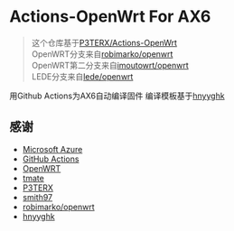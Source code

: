

# Actions-OpenWrt For  AX6

> 这个仓库基于[P3TERX/Actions-OpenWrt](https://github.com/P3TERX/Actions-OpenWrt)<br>
> OpenWRT分支来自[robimarko/openwrt](https://github.com/robimarko/openwrt/tree/ipq807x-5.15-pr)<br>
> OpenWRT第二分支来自[imoutowrt/openwrt](https://github.com/immortalwrt/immortalwrt)<br>
> LEDE分支来自[lede/openwrt](https://www.right.com.cn/forum/forum.php?mod=viewthread&tid=5796487&extra=page%3D1%26filter%3Dtypeid%26typeid%3D64)<br>



用Github Actions为AX6自动编译固件
编译模板基于[hnyyghk](https://github.com/hnyyghk/AX6-Actions-OpenWrt)

## 感谢

* [Microsoft Azure](https://azure.microsoft.com/)
* [GitHub Actions](https://github.com/features/actions)
* [OpenWRT](https://github.com/openwrt/openwrt)
* [tmate](https://github.com/tmate-io/tmate)
* [P3TERX](https://github.com/P3TERX)
* [smith97](https://www.right.com.cn/forum/thread-6054985-1-1.html)
* [robimarko/openwrt](https://github.com/robimarko/openwrt/tree/ipq807x-5.15-pr)<br>
* [hnyyghk](https://github.com/hnyyghk/AX6-Actions-OpenWrt)
